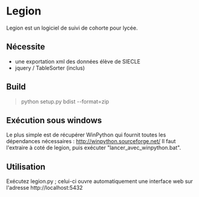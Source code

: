 # Legion

Legion est un logiciel de suivi de cohorte pour lycée.

## Nécessite
* une exportation xml des données élève de SIECLE
* jquery / TableSorter (inclus)

## Build
> python setup.py bdist --format=zip

## Exécution sous windows
Le plus simple est de récupérer WinPython qui fournit toutes les dépendances nécessaires : http://winpython.sourceforge.net/
Il faut l'extraire à coté de legion, puis exécuter "lancer_avec_winpython.bat".

## Utilisation
Exécutez legion.py ; celui-ci ouvre automatiquement une interface web sur l'adresse http://localhost:5432
